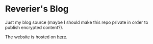 # Reverier's Blog

Just my blog source (maybe I should make this repo private in order to publish encrypted content?).

The website is hosted on [here](https://blog.woooo.tech/).
